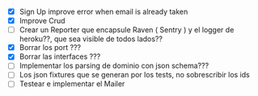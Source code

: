 - [X] Sign Up improve error when email is already taken
- [X] Improve Crud
- [ ] Crear un Reporter que encapsule Raven ( Sentry ) y el logger de heroku??, que sea visible de todos lados??
- [X] Borrar los port ???
- [X] Borrar las interfaces ???
- [ ] Implementar los parsing de dominio con json schema???
- [ ] Los json fixtures que se generan por los tests, no sobrescribir los ids
- [ ] Testear e implementar el Mailer
